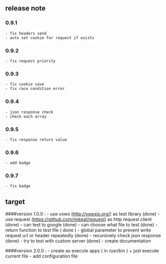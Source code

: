 ## release note

### 0.9.1
    - fix headers send
    - auto set cookie for request if exists
### 0.9.2
    - fix request priority
### 0.9.3
    - fix cookie save
    - fix race condition error
### 0.9.4
    - json response check
    - check each array
### 0.9.5
    - fix response return value
### 0.9.6
    - add badge
### 0.9.7
    - fix badge

## target

####version 1.0.0 :
	- use vows (http://vowsjs.org/) as test library (done)
	- use request (https://github.com/mikeal/request) as http request client (done)
	- can test to google (done)
	- can choose what file to test (done)
	- return function to test file ( done )
    - global parameter to prevent write request url or header repeatedly (done)
    - recursively check json response (done)
	- try to test with custom server (done)
	- create documentation

####version 2.0.0 :
    - create as execute apps ( in /usr/bin )
        + just execute current file
    - add configuration file